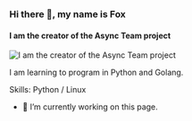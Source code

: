 ### Hi there 👋, my name is Fox
#### I am the creator of the Async Team project
![I am the creator of the Async Team project](https://img.shields.io/badge/python-3670A0?style=for-the-badge&logo=python&logoColor=ffdd54)

I am learning to program in Python and Golang.

Skills: Python / Linux

- 🔭 I’m currently working on this page. 





